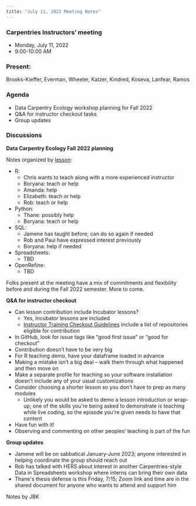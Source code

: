 ```yaml
---
title: "July 11, 2022 Meeting Notes"
---
```

### Carpentries Instructors’ meeting
- Monday, July 11, 2022
- 9:00-10:00 AM

### Present:
Brooks-Kieffer, Everman, Wheeler, Katzer, Kindred, Koseva, Lanfear, Ramos


### Agenda
- Data Carpentry Ecology workshop planning for Fall 2022
- Q&A for instructor checkout tasks
- Group updates

### Discussions

**Data Carpentry Ecology Fall 2022 planning**

Notes organized by [lesson](https://datacarpentry.org/ecology-workshop/):
- R:
  - Chris wants to teach along with a more experienced instructor
  - Boryana: teach or help
  - Amanda: help
  - Elizabeth: teach or help
  - Rob: teach or help
- Python:
  - Thane: possibly help
  - Boryana: teach or help
- SQL:
  - Jamene has taught before; can do so again if needed
  - Rob and Paul have expressed interest previously
  - Boryana: help if needed
- Spreadsheets:
  - TBD
- OpenRefine:
  - TBD

Folks present at the meeting have a mix of commitments and flexibility before and during the Fall 2022 semester. More to come.

**Q&A for instructor checkout**

- Can lesson contribution include Incubator lessons?
  - Yes, Incubator lessons are included
  - [Instructor Training Checkout Guidelines](https://carpentries.github.io/instructor-training/checkout/index.html#eligible-repositories) include a list of repositories eligible for contribution
- In GitHub, look for issue tags like “good first issue” or “good for checkout”
- Contribution doesn’t have to be very big
- For R teaching demo, have your dataframe loaded in advance
- Making a mistake isn’t a big deal – walk them through what happened and then move on
- Make a separate profile for teaching so your software installation doesn’t include any of your usual customizations
- Consider choosing a shorter lesson so you don’t have to prep as many modules
  - Unlikely you would be asked to demo a lesson introduction or wrap-up; one of the skills you're being asked to demonstrate is teaching while live coding, so the episode you're given needs to have that content
- Have fun with it!
- Observing and commenting on other peoples’ teaching is part of the fun

**Group updates**

- Jamene will be on sabbatical January-June 2023; anyone interested in helping coordinate the group should reach out
- Rob has talked with HERS about interest in another Carpentries-style Data in Spreadsheets workshop where interns can bring their own data
- Thane's thesis defense is this Friday, 7/15; Zoom link and time are in the shared document for anyone who wants to attend and support him

Notes by JBK
